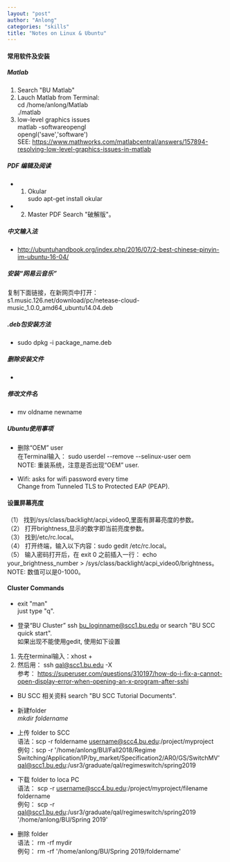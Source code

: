 ```yaml
---
layout: "post"
author: "Anlong"
categories: "skills"
title: "Notes on Linux & Ubuntu"
---
```

#### 常用软件及安装  
##### Matlab  
1. Search "BU Matlab"  
2. Lauch Matlab from Terminal:  
cd /home/anlong/Matlab  
./matlab  
3. low-level graphics issues  
matlab -softwareopengl  
opengl('save','software')  
SEE: https://www.mathworks.com/matlabcentral/answers/157894-resolving-low-level-graphics-issues-in-matlab  

##### PDF 编辑及阅读
- 1. Okular  
sudo apt-get install okular  
- 2. Master PDF
Search "破解版"。  

##### 中文输入法
- http://ubuntuhandbook.org/index.php/2016/07/2-best-chinese-pinyin-im-ubuntu-16-04/  

##### 安装“网易云音乐”
复制下面链接，在新网页中打开：  
s1.music.126.net/download/pc/netease-cloud-music_1.0.0_amd64_ubuntu14.04.deb  

##### .deb包安装方法
- sudo dpkg -i package_name.deb

##### 删除安装文件
- 

##### 修改文件名
- mv oldname newname  

##### Ubuntu使用事项  
- 删除“OEM” user  
在Terminal输入： sudo userdel --remove --selinux-user oem  
NOTE: 重装系统，注意是否出现“OEM” user.  

- Wifi: asks for wifi password every time  
Change from Tunneled TLS to Protected EAP (PEAP).  


#### 设置屏幕亮度
（1） 找到/sys/class/backlight/acpi_video0,里面有屏幕亮度的参数。  
（2） 打开brightness,显示的数字即当前亮度参数。  
（3） 找到/etc/rc.local。  
（4） 打开终端，输入以下内容：sudo gedit /etc/rc.local。  
（5） 输入密码打开后，在 exit 0 之前插入一行： echo your_brightness_number > /sys/class/backlight/acpi_video0/brightness。  
NOTE: 数值可以是0-1000。  

#### Cluster Commands
- exit "man"  
just type "q".  

- 登录“BU Cluster”
ssh bu_loginname@scc1.bu.edu or search "BU SCC quick start".  
如果出现不能使用gedit, 使用如下设置  
1. 先在terminal输入：xhost +  
2. 然后用： ssh qal@scc1.bu.edu -X  
参考： https://superuser.com/questions/310197/how-do-i-fix-a-cannot-open-display-error-when-opening-an-x-program-after-sshi  

- BU SCC 相关资料
search "BU SCC Tutorial Documents".  

- 新建folder  
_mkdir foldername_  

- 上传 folder to SCC  
语法：scp -r foldername username@scc4.bu.edu:/project/myproject  
例句：scp -r '/home/anlong/BU/Fall2018/Regime Switching/Application/IP/by_market/Specification2/AR0/GS/SwitchMV' qal@scc1.bu.edu:/usr3/graduate/qal/regimeswitch/spring2019  

- 下载 folder to loca PC  
语法： scp -r username@scc4.bu.edu:/project/myproject/filename foldername    
例句： scp -r qal@scc1.bu.edu:/usr3/graduate/qal/regimeswitch/spring2019 '/home/anlong/BU/Spring 2019' 

- 删除 folder  
语法： rm -rf mydir  
例句： rm -rf '/home/anlong/BU/Spring 2019/foldername'  


